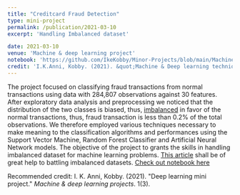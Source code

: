 ```yaml
---
title: "Creditcard Fraud Detection"
type: mini-project
permalink: /publication/2021-03-10
excerpt: 'Handling Imbalanced dataset'

date: 2021-03-10
venue: 'Machine & deep learning project'
notebook: 'https://github.com/IkeKobby/Minor-Projects/blob/main/Machine_Learning_Project.ipynb'
credit: 'I.K.Anni, Kobby. (2021). &quot;Machine & Deep learning techniques.&quot; <i>Machine & deep learning project</i>. 1(3).'
---
```

The project focused on classifying fraud transactions from normal transactions using data with 284,807 observations against 30 features. After exploratory data analysis and preprocessing we noticed that the distribution of the two classes is biased, thus, [imbalanced](https://imbalanced-learn.org/stable/references/generated/imblearn.metrics.sensitivity_specificity_support.html#imblearn.metrics.sensitivity_specificity_support) in favor of the normal transactions, thus, fraud transaction is less than 0.2% of the total observations. We therefore employed various techniques necessary to make meaning to the classification algorithms and performances using the Support Vector Machine, Random Forest Classifier and Artificial Neural Network models. The objective of the project to grants the skills in handling imbalanced dataset for machine learning problems. [This article](https://machinelearningmastery.com/tactics-to-combat-imbalanced-classes-in-your-machine-learning-dataset/) shall be of great help to battling imbalanced datasets.
[Check out notebook here](https://github.com/IkeKobby/Minor-Projects/blob/main/Machine_Learning_Project.ipynb)

Recommended credit: I. K. Anni, Kobby. (2021). "Deep learning mini project." <i>Machine & deep learning projects</i>. 1(3).
